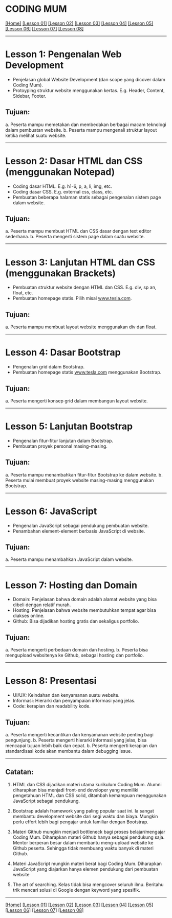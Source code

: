# CODING MUM

[[Home]][0] [[Lesson 01]][1] [[Lesson 02]][2] [[Lesson 03]][3] [[Lesson 04]][4] [[Lesson 05]][5] [[Lesson 06]][6] [[Lesson 07]][7] [[Lesson 08]][8]

---

# Lesson 1: Pengenalan Web Development
- Penjelasan global Website Development (dan scope yang dicover dalam Coding Mum).
- Protoyping struktur website menggunakan kertas. E.g. Header, Content, Sidebar, Footer.

## Tujuan:
a. Peserta mampu memetakan dan membedakan berbagai macam teknologi dalam pembuatan website.
b. Peserta mampu mengenali struktur layout ketika melihat suatu website.

----

# Lesson 2: Dasar HTML dan CSS (menggunakan Notepad)
- Coding dasar HTML. E.g. h1-6, p, a, li, img, etc.
- Coding dasar CSS. E.g. external css, class, etc.
- Pembuatan beberapa halaman statis sebagai pengenalan sistem page dalam website.

## Tujuan:
a. Peserta mampu membuat HTML dan CSS dasar dengan text editor sederhana.
b. Peserta mengerti sistem page dalam suatu website.

----

# Lesson 3: Lanjutan HTML dan CSS (menggunakan Brackets)
- Pembuatan struktur website dengan HTML dan CSS. E.g. div, sp an, float, etc.
- Pembuatan homepage statis. Pilih misal www.tesla.com.

## Tujuan:
a. Peserta mampu membuat layout website menggunakan div dan float.

----

# Lesson 4: Dasar Bootstrap
- Pengenalan grid dalam Bootstrap.
- Pembuatan homepage statis www.tesla.com menggunakan Bootstrap.

## Tujuan:
a. Peserta mengerti konsep grid dalam membangun layout website.

----

# Lesson 5: Lanjutan Bootstrap
- Pengenalan fitur-fitur lanjutan dalam Bootstrap.
- Pembuatan proyek personal masing-masing.

## Tujuan:
a. Peserta mampu menambahkan fitur-fitur Bootstrap ke dalam website.
b. Peserta mulai membuat proyek website masing-masing menggunakan Bootstrap.

----

# Lesson 6: JavaScript
- Pengenalan JavaScript sebagai pendukung pembuatan website.
- Penambahan element-element berbasis JavaScript di website.

## Tujuan:
a. Peserta mampu menambahkan JavaScript dalam website.

----

# Lesson 7: Hosting dan Domain
- Domain: Penjelasan bahwa domain adalah alamat website yang bisa dibeli dengan relatif murah.
- Hosting: Penjelasan bahwa website membutuhkan tempat agar bisa diakses online.
- Github: Bisa dijadikan hosting gratis dan sekaligus portfolio.

## Tujuan:
a. Peserta mengerti perbedaan domain dan hosting.
b. Peserta bisa mengupload websitenya ke Github, sebagai hosting dan portfolio.

----

# Lesson 8: Presentasi
- UI/UX: Keindahan dan kenyamanan suatu website.
- Informasi: Hierarki dan penyampaian informasi yang jelas.
- Code: kerapian dan readability kode.

## Tujuan:
a. Peserta mengerti kecantikan dan kenyamanan website penting bagi pengunjung.
b. Peserta mengerti hierarki informasi yang jelas, bisa mencapai tujuan lebih baik dan cepat.
b. Peserta mengerti kerapian dan standardisasi kode akan membantu dalam debugging issue.

----

## Catatan:
1. HTML dan CSS dijadikan materi utama kurikulum Coding Mum. Alumni diharapkan bisa menjadi front-end developer yang memiliki pengetahuan HTML dan CSS solid, ditambah kemampuan menggunakan JavaScript sebagai pendukung.

2. Bootstrap adalah framework yang paling popular saat ini. Ia sangat membantu development website dari segi waktu dan biaya. Mungkin perlu effort lebih bagi pengajar untuk familiar dengan Bootstrap.

3. Materi Github mungkin menjadi bottleneck bagi proses belajar/mengajar Coding Mum. Diharapkan materi Github hanya sebagai pendukung saja. Mentor berperan besar dalam membantu meng-upload website ke Github peserta. Sehingga tidak membuang waktu banyak di materi Github.

4. Materi JavaScript mungkin materi berat bagi Coding Mum. Diharapkan JavaScript yang diajarkan hanya elemen pendukung dari pembuatan website

5. The art of searching. Kelas tidak bisa mengcover seluruh ilmu. Beritahu trik mencari solusi di Google dengan keyword yang spesifik.

---

[[Home]][0] [[Lesson 01]][1] [[Lesson 02]][2] [[Lesson 03]][3] [[Lesson 04]][4] [[Lesson 05]][5] [[Lesson 06]][6] [[Lesson 07]][7] [[Lesson 08]][8]

[0]: README.md "Pengenalan Website Development"
[1]: lesson-01.md "Pengenalan Website Development"
[2]: lesson-02.md "Pengenalan Website Development"
[3]: lesson-03.md "Pengenalan Website Development"
[4]: lesson-04.md "Pengenalan Website Development"
[5]: lesson-05.md "Pengenalan Website Development"
[6]: lesson-06.md "Pengenalan Website Development"
[7]: lesson-07.md "Pengenalan Website Development"
[8]: lesson-08.md "Pengenalan Website Development"

